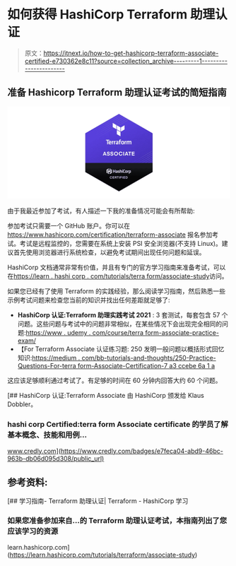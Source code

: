 # 如何获得 HashiCorp Terraform 助理认证

> 原文：<https://itnext.io/how-to-get-hashicorp-terraform-associate-certified-e730362e8c11?source=collection_archive---------1----------------------->

## 准备 Hashicorp Terraform 助理认证考试的简短指南

![](img/efc4a623abb8199d1e38cb13c303d68e.png)

由于我最近参加了考试，有人描述一下我的准备情况可能会有所帮助:

参加考试只需要一个 GitHub 账户。你可以在 https://www.hashicorp.com/certification/terraform-associate 报名参加考试。考试是远程监控的，您需要在系统上安装 PSI 安全浏览器(不支持 Linux)。建议首先使用浏览器进行系统检查，以避免考试期间出现任何问题和延误。

HashiCorp 文档通常非常有价值，并且有专门的官方学习指南来准备考试，可以在[https://learn . hashi corp . com/tutorials/terra form/associate-study](https://learn.hashicorp.com/tutorials/terraform/associate-study)访问。

如果您已经有了使用 Terraform 的实践经验，那么阅读学习指南，然后熟悉一些示例考试问题来检查您当前的知识并找出任何差距就足够了:

*   **HashiCorp 认证:Terraform 助理实践考试 2021** : 3 套测试，每套包含 57 个问题。这些问题与考试中的问题非常相似，在某些情况下会出现完全相同的问题:[https://www . udemy . com/course/terra form-associate-practice-exam/](https://www.udemy.com/course/terraform-associate-practice-exam/)
*   【For Terraform Associate 认证练习题: 250 发明一般问题以概括形式回忆知识:[https://medium . com/bb-tutorials-and-thoughts/250-Practice-Questions-For-terra form-Associate-Certification-7 a3 ccebe 6a 1 a](https://medium.com/bb-tutorials-and-thoughts/250-practice-questions-for-terraform-associate-certification-7a3ccebe6a1a)

这应该足够顺利通过考试了。有足够的时间在 60 分钟内回答大约 60 个问题。

[](https://www.credly.com/badges/e7feca04-abd9-46bc-963b-db06d095d308/public_url) [## HashiCorp 认证:Terraform Associate 由 HashiCorp 颁发给 Klaus Dobbler。

### hashi corp Certified:terra form Associate certificate 的学员了解基本概念、技能和用例…

www.credly.com](https://www.credly.com/badges/e7feca04-abd9-46bc-963b-db06d095d308/public_url) 

## 参考资料:

[](https://learn.hashicorp.com/tutorials/terraform/associate-study) [## 学习指南- Terraform 助理认证| Terraform - HashiCorp 学习

### 如果您准备参加来自…的 Terraform 助理认证考试，本指南列出了您应该学习的资源

learn.hashicorp.com](https://learn.hashicorp.com/tutorials/terraform/associate-study)